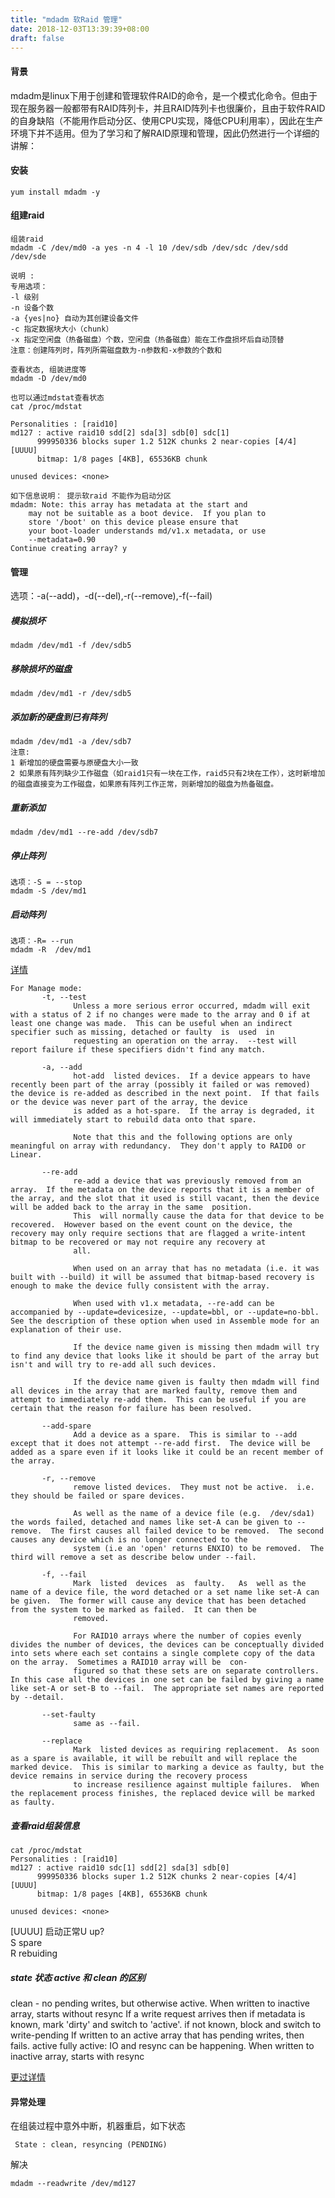 ```yaml
---
title: "mdadm 软Raid 管理"
date: 2018-12-03T13:39:39+08:00
draft: false
---
```


#### 背景

mdadm是linux下用于创建和管理软件RAID的命令，是一个模式化命令。但由于现在服务器一般都带有RAID阵列卡，并且RAID阵列卡也很廉价，且由于软件RAID的自身缺陷（不能用作启动分区、使用CPU实现，降低CPU利用率），因此在生产环境下并不适用。但为了学习和了解RAID原理和管理，因此仍然进行一个详细的讲解：

#### 安装

```
yum install mdadm -y
```

#### 组建raid

```
组装raid 
mdadm -C /dev/md0 -a yes -n 4 -l 10 /dev/sdb /dev/sdc /dev/sdd /dev/sde

说明 : 
专用选项：
-l 级别
-n 设备个数
-a {yes|no} 自动为其创建设备文件
-c 指定数据块大小（chunk）
-x 指定空闲盘（热备磁盘）个数，空闲盘（热备磁盘）能在工作盘损坏后自动顶替
注意：创建阵列时，阵列所需磁盘数为-n参数和-x参数的个数和
```

```
查看状态, 组装进度等
mdadm -D /dev/md0

也可以通过mdstat查看状态
cat /proc/mdstat

Personalities : [raid10] 
md127 : active raid10 sdd[2] sda[3] sdb[0] sdc[1]
      999950336 blocks super 1.2 512K chunks 2 near-copies [4/4] [UUUU]
      bitmap: 1/8 pages [4KB], 65536KB chunk

unused devices: <none>
```
```
如下信息说明： 提示软raid 不能作为启动分区
mdadm: Note: this array has metadata at the start and
    may not be suitable as a boot device.  If you plan to
    store '/boot' on this device please ensure that
    your boot-loader understands md/v1.x metadata, or use
    --metadata=0.90
Continue creating array? y
```



#### 管理

选项：-a(--add)，-d(--del),-r(--remove),-f(--fail)

##### 模拟损坏  
```
mdadm /dev/md1 -f /dev/sdb5
```
##### 移除损坏的磁盘  
```
mdadm /dev/md1 -r /dev/sdb5
```
##### 添加新的硬盘到已有阵列   
```
mdadm /dev/md1 -a /dev/sdb7     
注意:   
1 新增加的硬盘需要与原硬盘大小一致    
2 如果原有阵列缺少工作磁盘（如raid1只有一块在工作，raid5只有2块在工作），这时新增加的磁盘直接变为工作磁盘，如果原有阵列工作正常，则新增加的磁盘为热备磁盘。 
```
##### 重新添加
```
mdadm /dev/md1 --re-add /dev/sdb7
```
##### 停止阵列  
```
选项：-S = --stop
mdadm -S /dev/md1
```
##### 启动阵列   
```
选项：-R= --run
mdadm -R  /dev/md1
```

[详情](https://www.cnblogs.com/zhangeamon/p/6866429.html)



```
For Manage mode:
       -t, --test
              Unless a more serious error occurred, mdadm will exit with a status of 2 if no changes were made to the array and 0 if at least one change was made.  This can be useful when an indirect specifier such as missing, detached or faulty  is  used  in
              requesting an operation on the array.  --test will report failure if these specifiers didn't find any match.

       -a, --add
              hot-add  listed devices.  If a device appears to have recently been part of the array (possibly it failed or was removed) the device is re-added as described in the next point.  If that fails or the device was never part of the array, the device
              is added as a hot-spare.  If the array is degraded, it will immediately start to rebuild data onto that spare.

              Note that this and the following options are only meaningful on array with redundancy.  They don't apply to RAID0 or Linear.

       --re-add
              re-add a device that was previously removed from an array.  If the metadata on the device reports that it is a member of the array, and the slot that it used is still vacant, then the device will be added back to the array in the same  position.
              This  will normally cause the data for that device to be recovered.  However based on the event count on the device, the recovery may only require sections that are flagged a write-intent bitmap to be recovered or may not require any recovery at
              all.

              When used on an array that has no metadata (i.e. it was built with --build) it will be assumed that bitmap-based recovery is enough to make the device fully consistent with the array.

              When used with v1.x metadata, --re-add can be accompanied by --update=devicesize, --update=bbl, or --update=no-bbl.  See the description of these option when used in Assemble mode for an explanation of their use.

              If the device name given is missing then mdadm will try to find any device that looks like it should be part of the array but isn't and will try to re-add all such devices.

              If the device name given is faulty then mdadm will find all devices in the array that are marked faulty, remove them and attempt to immediately re-add them.  This can be useful if you are certain that the reason for failure has been resolved.

       --add-spare
              Add a device as a spare.  This is similar to --add except that it does not attempt --re-add first.  The device will be added as a spare even if it looks like it could be an recent member of the array.

       -r, --remove
              remove listed devices.  They must not be active.  i.e. they should be failed or spare devices.

              As well as the name of a device file (e.g.  /dev/sda1) the words failed, detached and names like set-A can be given to --remove.  The first causes all failed device to be removed.  The second causes any device which is no longer connected to the
              system (i.e an 'open' returns ENXIO) to be removed.  The third will remove a set as describe below under --fail.

       -f, --fail
              Mark  listed  devices  as  faulty.   As  well as the name of a device file, the word detached or a set name like set-A can be given.  The former will cause any device that has been detached from the system to be marked as failed.  It can then be
              removed.

              For RAID10 arrays where the number of copies evenly divides the number of devices, the devices can be conceptually divided into sets where each set contains a single complete copy of the data on the array.  Sometimes a RAID10 array will be  con‐
              figured so that these sets are on separate controllers.  In this case all the devices in one set can be failed by giving a name like set-A or set-B to --fail.  The appropriate set names are reported by --detail.

       --set-faulty
              same as --fail.

       --replace
              Mark  listed devices as requiring replacement.  As soon as a spare is available, it will be rebuilt and will replace the marked device.  This is similar to marking a device as faulty, but the device remains in service during the recovery process
              to increase resilience against multiple failures.  When the replacement process finishes, the replaced device will be marked as faulty.
```

##### 查看raid组装信息

```
cat /proc/mdstat 
Personalities : [raid10] 
md127 : active raid10 sdc[1] sdd[2] sda[3] sdb[0]
      999950336 blocks super 1.2 512K chunks 2 near-copies [4/4] [UUUU]
      bitmap: 1/8 pages [4KB], 65536KB chunk

unused devices: <none>
```
[UUUU] 启动正常U up?   
S spare   
R rebuiding  

##### state 状态 active 和 clean 的区别

clean - no pending writes, but otherwise active.
    When written to inactive array, starts without resync
    If a write request arrives then
      if metadata is known, mark 'dirty' and switch to 'active'.
      if not known, block and switch to write-pending
    If written to an active array that has pending writes, then fails.
active
    fully active: IO and resync can be happening.
    When written to inactive array, starts with resync


[更过详情](https://www.tecmint.com/category/raid/)

#### 异常处理

在组装过程中意外中断，机器重启，如下状态
```
 State : clean, resyncing (PENDING) 
```

解决
```
mdadm --readwrite /dev/md127 
```
